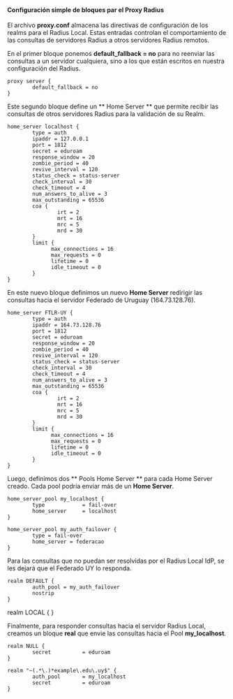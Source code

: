 #### Configuración simple de bloques par el Proxy Radius

El archivo **proxy.conf** almacena las directivas de configuración de los realms para el Radius Local. Estas entradas controlan el comportamiento de las consultas de servidores Radius a otros servidores Radius remotos.

En el primer bloque ponemos **default_fallback = no** para no reenviar las consultas a un servidor cualquiera, sino a los que están escritos en nuestra configuración del Radius.
```
proxy server {
        default_fallback = no
}
```
Este segundo bloque define un ** Home Server ** que permite recibir las consultas de otros servidores Radius para la validación de su Realm.

```
home_server localhost {
        type = auth
        ipaddr = 127.0.0.1
        port = 1812
        secret = eduroam
        response_window = 20
        zombie_period = 40
        revive_interval = 120
        status_check = status-server
        check_interval = 30
        check_timeout = 4
        num_answers_to_alive = 3
        max_outstanding = 65536
        coa {
                irt = 2
                mrt = 16
                mrc = 5
                mrd = 30
        }
        limit {
              max_connections = 16
              max_requests = 0
              lifetime = 0
              idle_timeout = 0
        }
}
```
En este nuevo bloque definimos un nuevo **Home Server** redirigir las consultas hacia el servidor Federado de Uruguay (164.73.128.76).

```
home_server FTLR-UY {
        type = auth
        ipaddr = 164.73.128.76
        port = 1812
        secret = eduroam
        response_window = 20
        zombie_period = 40
        revive_interval = 120
        status_check = status-server
        check_interval = 30
        check_timeout = 4
        num_answers_to_alive = 3
        max_outstanding = 65536
        coa {
                irt = 2
                mrt = 16
                mrc = 5
                mrd = 30
        }
        limit {
              max_connections = 16
              max_requests = 0
              lifetime = 0
              idle_timeout = 0
        }
}
```
Luego, definimos dos ** Pools Home Server ** para cada Home Server creado. Cada pool podría enviar más de un **Home Server**.

```
home_server_pool my_localhost {
        type            = fail-over
        home_server     = localhost
}

home_server_pool my_auth_failover {
        type = fail-over
        home_server = federacao
}
```
Para las consultas que no puedan ser resolvidas por el Radius Local IdP, se les dejará que el Federado UY lo responda.

```
realm DEFAULT {
        auth_pool = my_auth_failover
        nostrip
}
```

realm LOCAL {
}

Finalmente, para responder consultas hacia el servidor Radius Local, creamos un bloque **real** que envie las consultas hacia el Pool **my_localhost**.

```
realm NULL {
        secret          = eduroam
}

realm "~(.*\.)*example\.edu\.uy$" {
        auth_pool       = my_localhost
        secret          = eduroam
}
 ```
